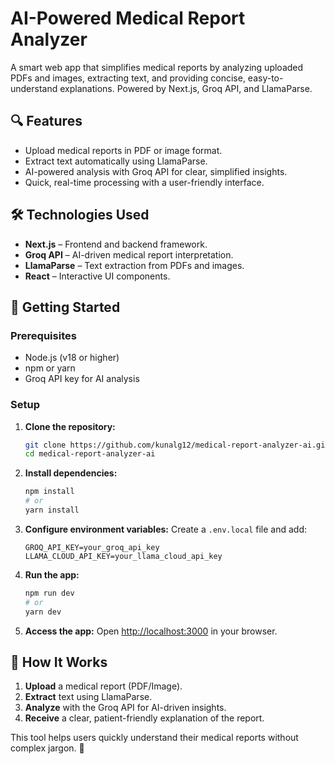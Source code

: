 # AI-Powered Medical Report Analyzer

A smart web app that simplifies medical reports by analyzing uploaded PDFs and images, extracting text, and providing concise, easy-to-understand explanations. Powered by Next.js, Groq API, and LlamaParse.

## 🔍 Features

- Upload medical reports in PDF or image format.
- Extract text automatically using LlamaParse.
- AI-powered analysis with Groq API for clear, simplified insights.
- Quick, real-time processing with a user-friendly interface.

## 🛠 Technologies Used

- **Next.js** – Frontend and backend framework.
- **Groq API** – AI-driven medical report interpretation.
- **LlamaParse** – Text extraction from PDFs and images.
- **React** – Interactive UI components.

## 🚀 Getting Started

### Prerequisites

- Node.js (v18 or higher)
- npm or yarn
- Groq API key for AI analysis

### Setup

1. **Clone the repository:**
   ```bash
   git clone https://github.com/kunalg12/medical-report-analyzer-ai.git
   cd medical-report-analyzer-ai
   ```
2. **Install dependencies:**
   ```bash
   npm install
   # or
   yarn install
   ```
3. **Configure environment variables:**
   Create a `.env.local` file and add:
   ```
   GROQ_API_KEY=your_groq_api_key
   LLAMA_CLOUD_API_KEY=your_llama_cloud_api_key
   ```
4. **Run the app:**
   ```bash
   npm run dev
   # or
   yarn dev
   ```
5. **Access the app:** Open [http://localhost:3000](http://localhost:3000) in your browser.

## 🏥 How It Works

1. **Upload** a medical report (PDF/Image).
2. **Extract** text using LlamaParse.
3. **Analyze** with the Groq API for AI-driven insights.
4. **Receive** a clear, patient-friendly explanation of the report.

This tool helps users quickly understand their medical reports without complex jargon. 🚀
